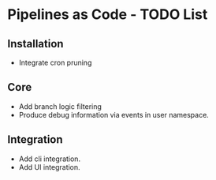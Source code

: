 # Pipelines as Code - TODO List

## Installation

* Integrate cron pruning

## Core

* Add branch logic filtering
* Produce debug information via events in user namespace.

## Integration

* Add cli integration.
* Add UI integration.
